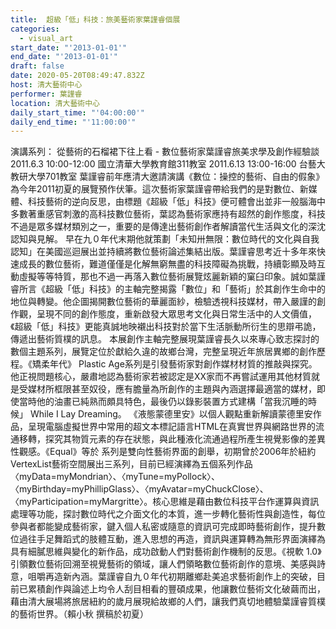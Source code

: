 ```yaml
---
title:  超級「低」科技：旅美藝術家葉謹睿個展
categories:
  - visual_art
start_date: "'2013-01-01'"
end_date: "'2013-01-01'"
draft: false
date: 2020-05-20T08:49:47.832Z
host: 清大藝術中心
performer: 葉謹睿
location: 清大藝術中心
daily_start_time: "'04:00:00'"
daily_end_time: "'11:00:00'"
---
```


演講系列： 從藝術的石榴裙下往上看 - 數位藝術家葉謹睿旅美求學及創作經驗談 2011.6.3 10:00-12:00 國立清華大學教育館311教室 2011.6.13 13:00-16:00 台藝大教研大學701教室 葉謹睿前年應清大邀請演講《數位：操控的藝術、自由的假象》為今年2011初夏的展覽預作伏筆。這次藝術家葉謹睿帶給我們的是對數位、新媒體、科技藝術的逆向反思，由標題《超級「低」科技》便可體會出並非一般腦海中多數著重感官刺激的高科技數位藝術，葉認為藝術家應持有超然的創作態度，科技不過是眾多媒材類別之一，重要的是傳達出藝術創作者解讀當代生活與文化的深沈認知與見解。 早在九０年代末期他就策劃「未知卅無限：數位時代的文化與自我認知」在美國巡迴展出並持續將數位藝術論述集結出版。葉謹睿思考近十多年來快速成長的數位藝術，難道僅僅是化解無窮無盡的科技障礙為挑戰，持續彰顯及時互動虛擬等等特質，那也不過一再落入數位藝術展覽炫麗新穎的窠臼印象。誠如葉謹睿所言《超級「低」科技》的主軸完整揭露「數位」和「藝術」於其創作生命中的地位與轉變。他企圖揭開數位藝術的華麗面紗，檢驗透視科技媒材，帶入嚴謹的創作觀，呈現不同的創作態度，重新啟發大眾思考文化與日常生活中的人文價值，《超級「低」科技》更能真誠地映襯出科技對於當下生活脈動所衍生的思辯弔詭，傳遞出藝術質樸的訊息。 本展創作主軸完整展現葉謹睿長久以來專心致志探討的數個主題系列，展覽定位於獻給久違的故鄉台灣，完整呈現近年旅居異鄉的創作歷程。《矯柔年代》 Plastic Age系列是引發藝術家對創作媒材材質的推敲與探究。他正視問題核心，嚴肅地認為藝術家若被認定是XX家而不再嘗試運用其他材質就是受媒材所框限甚至奴役，應有膽量為所創作的主題與內涵選擇最適當的媒材，即使當時他的油畫已純熟而頗具特色，最後仍以錄影裝置方式建構「當我沉睡的時候」 While I Lay Dreaming。 《液態蒙德里安》以個人觀點重新解讀蒙德里安作品，呈現電腦虛擬世界中常用的超文本標記語言HTML在真實世界與網路世界的流通移轉，探究其物質元素的存在狀態，與此種液化流通過程所產生視覺影像的差異性觀感。《Equal》等於 系列是雙向性藝術界面的創舉，初期曾於2006年於紐約VertexList藝術空間展出三系列，目前已經演繹為五個系列作品〈myData=myMondrian〉、〈myTune=myPollock〉、〈myBirthday=myPhillipGlass〉、〈myAvatar=myChuckClose〉、〈myParticipation=myMargritte〉。核心思維是藉由數位科技平台作運算與資訊處理等功能，探討數位時代之介面文化的本質，進一步轉化藝術性與創造性，每位參與者都能變成藝術家，鍵入個人私密或隨意的資訊可完成即時藝術創作，提升數位過往手足舞蹈式的肢體互動，進入思想的再造，資訊與運算轉為無形界面演繹為具有細膩思維與變化的新作品，成功啟動人們對藝術創作機制的反思。《視軟 1.0》引領數位藝術回溯至視覺藝術的領域，讓人們領略數位藝術創作的意境、美感與詩意，咀嚼再造新內涵。葉謹睿自九０年代初期離鄉赴美追求藝術創作上的突破，目前已累積創作與論述上均令人刮目相看的豐碩成果，他讓數位藝術文化破繭而出，藉由清大展場將旅居紐約的歲月展現給故鄉的人們，讓我們真切地體驗葉謹睿質樸的藝術世界。（賴小秋 撰稿於初夏）